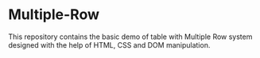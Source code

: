 # Multiple-Row
This repository contains the basic demo of table with Multiple Row system designed with the help of HTML, CSS and DOM manipulation.

